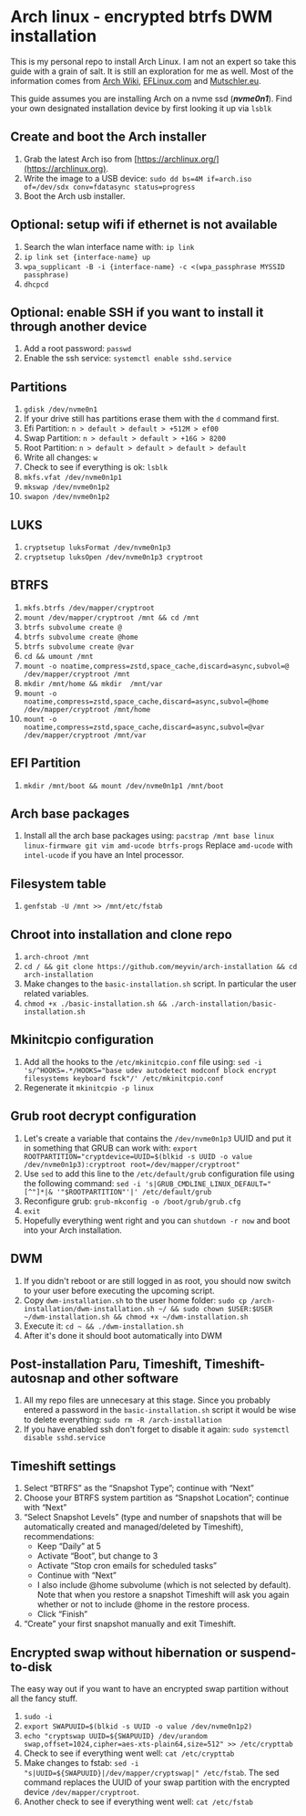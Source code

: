 # Arch linux - encrypted btrfs DWM installation
This is my personal repo to install Arch Linux. I am not an expert so take this guide with a grain of salt. It is still an exploration for me as well. Most of the information comes from [Arch Wiki](https://wiki.archlinux.org/), [EFLinux.com](https://eflinux.com/) and [Mutschler.eu](https://mutschler.eu/).

This guide assumes you are installing Arch on a nvme ssd (***nvme0n1***). Find your own designated installation device by first looking it up via `lsblk`

## Create and boot the Arch installer
1. Grab the latest Arch iso from [https://archlinux.org/](https://archlinux.org).
2. Write the image to a USB device: `sudo dd bs=4M if=arch.iso of=/dev/sdx conv=fdatasync status=progress`
3. Boot the Arch usb installer.

## Optional: setup wifi if ethernet is not available
1. Search the wlan interface name with: `ip link`
2. `ip link set {interface-name} up`
3. `wpa_supplicant -B -i {interface-name} -c <(wpa_passphrase MYSSID passphrase)`
4. `dhcpcd`

## Optional: enable SSH if you want to install it through another device
1. Add a root password: `passwd`
2. Enable the ssh service: `systemctl enable sshd.service`

## Partitions
1. `gdisk /dev/nvme0n1`
2. If your drive still has partitions erase them with the `d` command first.
3. Efi Partition: `n > default > default > +512M > ef00`
4. Swap Partition: `n > default > default > +16G > 8200`
5. Root Partition: `n > default > default > default > default`
6. Write all changes: `w`
7. Check to see if everything is ok: `lsblk`
8. `mkfs.vfat /dev/nvme0n1p1`
9. `mkswap /dev/nvme0n1p2`
10. `swapon /dev/nvme0n1p2`

## LUKS
1. `cryptsetup luksFormat /dev/nvme0n1p3`
2. `cryptsetup luksOpen /dev/nvme0n1p3 cryptroot`

## BTRFS
1. `mkfs.btrfs /dev/mapper/cryptroot`
2. `mount /dev/mapper/cryptroot /mnt && cd /mnt`
3. `btrfs subvolume create @`
4. `btrfs subvolume create @home`
5. `btrfs subvolume create @var`
6. `cd && umount /mnt`
7. `mount -o noatime,compress=zstd,space_cache,discard=async,subvol=@ /dev/mapper/cryptroot /mnt`
8. `mkdir /mnt/home && mkdir  /mnt/var`
9. `mount -o noatime,compress=zstd,space_cache,discard=async,subvol=@home /dev/mapper/cryptroot /mnt/home`
10. `mount -o noatime,compress=zstd,space_cache,discard=async,subvol=@var /dev/mapper/cryptroot /mnt/var`

## EFI Partition
1. `mkdir /mnt/boot && mount /dev/nvme0n1p1 /mnt/boot`

## Arch base packages
1. Install all the arch base packages using: `pacstrap /mnt base linux linux-firmware git vim amd-ucode btrfs-progs` Replace `amd-ucode` with `intel-ucode` if you have an Intel processor.

## Filesystem table
1. `genfstab -U /mnt >> /mnt/etc/fstab`

## Chroot into installation and clone repo
1. `arch-chroot /mnt`
2. `cd / && git clone https://github.com/meyvin/arch-installation && cd arch-installation`
3. Make changes to the `basic-installation.sh` script. In particular the user related variables.
4. `chmod +x ./basic-installation.sh && ./arch-installation/basic-installation.sh`

## Mkinitcpio configuration
1. Add all the hooks to the `/etc/mkinitcpio.conf` file using: `sed -i 's/^HOOKS=.*/HOOKS="base udev autodetect modconf block encrypt filesystems keyboard fsck"/' /etc/mkinitcpio.conf`
3. Regenerate it `mkinitcpio -p linux`

## Grub root decrypt configuration
1. Let's create a variable that contains the `/dev/nvme0n1p3` UUID and put it in something that GRUB can work with: `export ROOTPARTITION="cryptdevice=UUID=$(blkid -s UUID -o value /dev/nvme0n1p3):cryptroot root=/dev/mapper/cryptroot"`
2. Use `sed` to add this line to the `/etc/default/grub` configuration file using the following command: `sed -i 's|GRUB_CMDLINE_LINUX_DEFAULT="[^"]*|& '"$ROOTPARTITION"'|' /etc/default/grub`
3. Reconfigure grub: `grub-mkconfig -o /boot/grub/grub.cfg`
4. `exit`
5. Hopefully everything went right and you can `shutdown -r now` and boot into your Arch installation.

## DWM 
1. If you didn't reboot or are still logged in as root, you should now switch to your user before executing the upcoming script.
2. Copy `dwm-installation.sh` to the user home folder: `sudo cp /arch-installation/dwm-installation.sh ~/ && sudo chown $USER:$USER ~/dwm-installation.sh && chmod +x ~/dwm-installation.sh`
3. Execute it: `cd ~ && ./dwm-installation.sh`
4. After it's done it should boot automatically into DWM

## Post-installation Paru, Timeshift, Timeshift-autosnap and other software
1. All my repo files are unnecesary at this stage. Since you probably entered a password in the `basic-installation.sh` script it would be wise to delete everything: `sudo rm -R /arch-installation`
2. If you have enabled ssh don't forget to disable it again: `sudo systemctl disable sshd.service`

## Timeshift settings
1. Select “BTRFS” as the “Snapshot Type”; continue with “Next”
2. Choose your BTRFS system partition as “Snapshot Location”; continue with “Next”
3. “Select Snapshot Levels” (type and number of snapshots that will be automatically created and managed/deleted by Timeshift), recommendations:
    - Keep “Daily” at 5
    - Activate “Boot”, but change to 3
    - Activate “Stop cron emails for scheduled tasks”
    - Continue with “Next”
    - I also include @home subvolume (which is not selected by default). Note that when you restore a snapshot Timeshift will ask you again whether or not to include @home in the restore process.
    - Click “Finish”
4. “Create” your first snapshot manually and exit Timeshift.

## Encrypted swap without hibernation or suspend-to-disk
The easy way out if you want to have an encrypted swap partition without all the fancy stuff.

1. `sudo -i`
2. `export SWAPUUID=$(blkid -s UUID -o value /dev/nvme0n1p2)`
3. `echo "cryptswap UUID=${SWAPUUID} /dev/urandom swap,offset=1024,cipher=aes-xts-plain64,size=512" >> /etc/crypttab`
4. Check to see if everything went well: `cat /etc/crypttab`
5. Make changes to fstab: `sed -i "s|UUID=${SWAPUUID}|/dev/mapper/cryptswap|" /etc/fstab`. The sed command replaces the UUID of your swap partition with the encrypted device `/dev/mapper/cryptroot`.
6. Another check to see if everything went well: `cat /etc/fstab`
